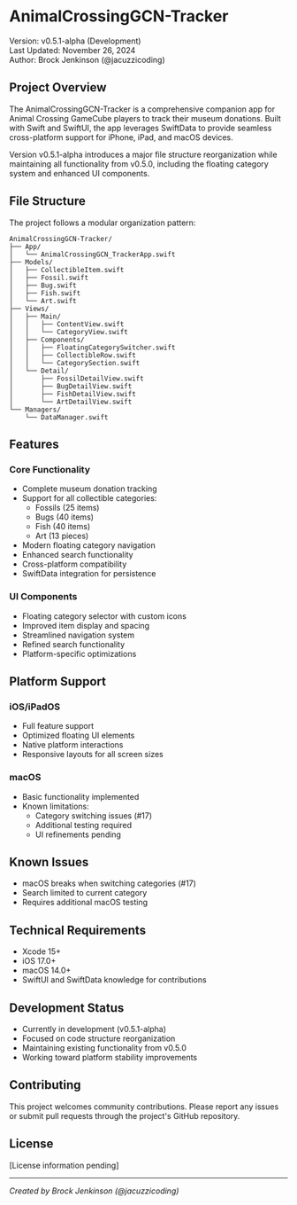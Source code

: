 # AnimalCrossingGCN-Tracker

Version: v0.5.1-alpha (Development)  
Last Updated: November 26, 2024  
Author: Brock Jenkinson (@jacuzzicoding)

## Project Overview

The AnimalCrossingGCN-Tracker is a comprehensive companion app for Animal Crossing GameCube players to track their museum donations. Built with Swift and SwiftUI, the app leverages SwiftData to provide seamless cross-platform support for iPhone, iPad, and macOS devices.

Version v0.5.1-alpha introduces a major file structure reorganization while maintaining all functionality from v0.5.0, including the floating category system and enhanced UI components.

## File Structure

The project follows a modular organization pattern:

```
AnimalCrossingGCN-Tracker/
├── App/
│   └── AnimalCrossingGCN_TrackerApp.swift
├── Models/
│   ├── CollectibleItem.swift
│   ├── Fossil.swift
│   ├── Bug.swift
│   ├── Fish.swift
│   └── Art.swift
├── Views/
│   ├── Main/
│   │   ├── ContentView.swift
│   │   └── CategoryView.swift
│   ├── Components/
│   │   ├── FloatingCategorySwitcher.swift
│   │   ├── CollectibleRow.swift
│   │   └── CategorySection.swift
│   └── Detail/
│       ├── FossilDetailView.swift
│       ├── BugDetailView.swift
│       ├── FishDetailView.swift
│       └── ArtDetailView.swift
└── Managers/
    └── DataManager.swift
```

## Features

### Core Functionality
- Complete museum donation tracking
- Support for all collectible categories:
  - Fossils (25 items)
  - Bugs (40 items)
  - Fish (40 items)
  - Art (13 pieces)
- Modern floating category navigation
- Enhanced search functionality
- Cross-platform compatibility
- SwiftData integration for persistence

### UI Components
- Floating category selector with custom icons
- Improved item display and spacing
- Streamlined navigation system
- Refined search functionality
- Platform-specific optimizations

## Platform Support

### iOS/iPadOS
- Full feature support
- Optimized floating UI elements
- Native platform interactions
- Responsive layouts for all screen sizes

### macOS
- Basic functionality implemented
- Known limitations:
  - Category switching issues (#17)
  - Additional testing required
  - UI refinements pending

## Known Issues
- macOS breaks when switching categories (#17)
- Search limited to current category
- Requires additional macOS testing

## Technical Requirements
- Xcode 15+
- iOS 17.0+
- macOS 14.0+
- SwiftUI and SwiftData knowledge for contributions

## Development Status
- Currently in development (v0.5.1-alpha)
- Focused on code structure reorganization
- Maintaining existing functionality from v0.5.0
- Working toward platform stability improvements

## Contributing
This project welcomes community contributions. Please report any issues or submit pull requests through the project's GitHub repository.

## License
[License information pending]

---

*Created by Brock Jenkinson (@jacuzzicoding)*
